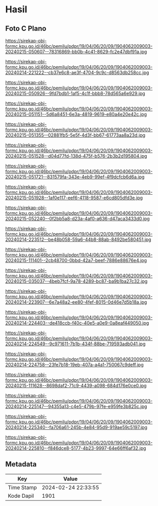 # Hasil

## Foto C Plano

https://sirekap-obj-formc.kpu.go.id/46bc/pemilu/pdpr/19/04/06/20/09/1904062009003-20240215-050607--78316869-bb0b-4c41-8629-fc2e47dbf91a.jpg

https://sirekap-obj-formc.kpu.go.id/46bc/pemilu/pdpr/19/04/06/20/09/1904062009003-20240214-221222--cb37e6c8-ae3f-4704-9c9c-d8563db258cc.jpg

https://sirekap-obj-formc.kpu.go.id/46bc/pemilu/pdpr/19/04/06/20/09/1904062009003-20240215-050926--9fd7bdb1-1af5-4c1f-bbb8-78d565a6e929.jpg

https://sirekap-obj-formc.kpu.go.id/46bc/pemilu/pdpr/19/04/06/20/09/1904062009003-20240215-051151--5d6a8451-6e3a-4819-9619-e80a4e20e42c.jpg

https://sirekap-obj-formc.kpu.go.id/46bc/pemilu/pdpr/19/04/06/20/09/1904062009003-20240215-051355--02881fb5-5e5f-4d3f-bb67-61773aa8a23d.jpg

https://sirekap-obj-formc.kpu.go.id/46bc/pemilu/pdpr/19/04/06/20/09/1904062009003-20240215-051528--d04d77fd-138d-475f-b576-2b3b2d195804.jpg

https://sirekap-obj-formc.kpu.go.id/46bc/pemilu/pdpr/19/04/06/20/09/1904062009003-20240215-051721--831579fa-343e-4eb9-99ef-4f9dcfcb6d6a.jpg

https://sirekap-obj-formc.kpu.go.id/46bc/pemilu/pdpr/19/04/06/20/09/1904062009003-20240215-051928--1af0e117-eef6-4118-9587-e6cd805dfd3e.jpg

https://sirekap-obj-formc.kpu.go.id/46bc/pemilu/pdpr/19/04/06/20/09/1904062009003-20240215-052240--0f2bb5a8-d23a-4af0-a636-d47aca3433d0.jpg

https://sirekap-obj-formc.kpu.go.id/46bc/pemilu/pdpr/19/04/06/20/09/1904062009003-20240214-223512--be48b058-59a6-44b8-88ab-8492be580451.jpg

https://sirekap-obj-formc.kpu.go.id/46bc/pemilu/pdpr/19/04/06/20/09/1904062009003-20240215-111401--2cb48700-0bbd-42a7-beef-7886e88676e4.jpg

https://sirekap-obj-formc.kpu.go.id/46bc/pemilu/pdpr/19/04/06/20/09/1904062009003-20240215-035037--4beb7fcf-9a78-4289-bc87-ba9b1ba27c32.jpg

https://sirekap-obj-formc.kpu.go.id/46bc/pemilu/pdpr/19/04/06/20/09/1904062009003-20240214-223907--6e7a48a2-ee80-4fef-8015-0d46e7d5b18a.jpg

https://sirekap-obj-formc.kpu.go.id/46bc/pemilu/pdpr/19/04/06/20/09/1904062009003-20240214-224403--de418ccb-f40c-40e5-a0e9-0a8eaf449050.jpg

https://sirekap-obj-formc.kpu.go.id/46bc/pemilu/pdpr/19/04/06/20/09/1904062009003-20240214-224549--9c971611-7b1b-434f-88be-719593adb041.jpg

https://sirekap-obj-formc.kpu.go.id/46bc/pemilu/pdpr/19/04/06/20/09/1904062009003-20240214-224758--23fe7b18-19eb-407a-a4a1-750067c9deff.jpg

https://sirekap-obj-formc.kpu.go.id/46bc/pemilu/pdpr/19/04/06/20/09/1904062009003-20240215-111628--8698daf2-71c9-4439-a098-684d176e0ce0.jpg

https://sirekap-obj-formc.kpu.go.id/46bc/pemilu/pdpr/19/04/06/20/09/1904062009003-20240214-225147--94355a13-c4e5-479b-97fe-e959fe3b825c.jpg

https://sirekap-obj-formc.kpu.go.id/46bc/pemilu/pdpr/19/04/06/20/09/1904062009003-20240214-225340--fa706a61-245b-4e84-95d9-919ae59c5197.jpg

https://sirekap-obj-formc.kpu.go.id/46bc/pemilu/pdpr/19/04/06/20/09/1904062009003-20240214-225810--f846dce8-5177-4b23-9997-64e66ff6af32.jpg


## Metadata

| Key        | Value               |
| ---------- | ------------------- |
| Time Stamp | 2024-02-24 22:33:55 |
| Kode Dapil | 1901                |



